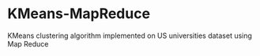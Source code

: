 # KMeans-MapReduce
KMeans clustering algorithm implemented on US universities dataset using Map Reduce
